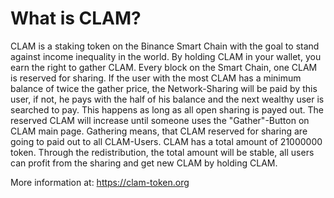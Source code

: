# What is CLAM?
CLAM is a staking token on the Binance Smart Chain with the goal to stand against income inequality in the world. By holding CLAM in your wallet, you earn the right to gather CLAM.
Every block on the Smart Chain, one CLAM is reserved for sharing. If the user with the most CLAM has a minimum balance of twice the gather price, the Network-Sharing will be paid by this user, if not, he pays with the half of his balance and the next wealthy user is searched to pay. This happens as long as all open sharing is payed out. The reserved CLAM will increase until someone uses the "Gather"-Button on CLAM main page. Gathering means, that CLAM reserved for sharing are going to paid out to all CLAM-Users.
CLAM has a total amount of 21000000 token. Through the redistribution, the total amount will be stable, all users can profit from the sharing and get new CLAM by holding CLAM.

More information at: https://clam-token.org
